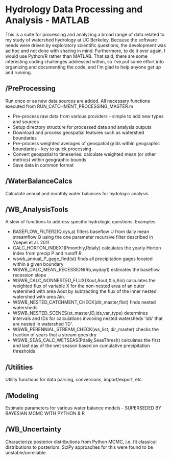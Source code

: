 # Hydrology Data Processing and Analysis - MATLAB

This is a suite for processing and analyzing a broad range of data related to my study of watershed hydrology at UC Berkeley. Because the software needs were driven by exploratory scientific questions, the development was ad hoc and not done with sharing in mind. Furthermore, to do it over again, I would use Python/R rather than MATLAB. That said, there are some interesting coding challenges addressed within, so I've put some effort into organizing and documenting the code, and I'm glad to help anyone get up and running. 

## /PreProcessing
Run once or as new data sources are added. All necessary functions executed from RUN_CATCHMENT_PROCESSING_MASTER.m

* Pre-process raw data from various providers - simple to add new types and sources
* Setup directory structure for processed data and analysis outputs
* Download and process geospatial features such as watershed boundaries
* Pre-process weighted averages of geospatial grids within geographic boundaries - key to quick processing
* Convert geospatial to timeseries: calculate weighted mean (or other metrics) within geographic bounds
* Save data in common format

## /WaterBalanceCalcs
Calculate annual and monthly water balances for hydologic analysis.

## /WB_AnalysisTools
A slew of functions to address specific hydrologic questions. Examples
* BASEFLOW_FILTER2(Q,cys,a) filters baseflow U from daily mean streamflow Q using the one parameter recursive filter described in Voepel et al. 2011
* CALC_HORTON_INDEX1(Pmonthly,Rdaily) calculates the yearly Horton index from precip P and runoff R.
* wswb_annual_P_gage_find(st) finds all precipitation gages located within a given boundary
* WSWB_CALC_MEAN_RECESSION(Rb,wyday1) estimates the baseflow recession slope
* WSWB_CALC_NONNESTED_FLUX(Xout,Aout,Xin,Ain) calculates the weighted flux of variable X for the non-nested area of an outer watershed with area Aout by subtracting the flux of the inner nested watershed with area Ain.
* WSWB_NESTED_CATCHMENT_CHECK(dir_master,flist) finds nested watersheds
* WSWB_NESTED_SCENES(st_master,ID,ids,var_type) determines intervals and IDs for calculations involving nested watersheds 'ids' that are nested in watershed 'ID'.
* WSWB_PERENNIAL_STREAM_CHECK(ws_list, dir_master) checks the fraction of years that a stream goes dry
* WSWB_SEAS_CALC_WETSEAS(Pdaily,SeasThresh) calculates the first and last day of the wet season based on cumulative precipitation thresholds

## /Utilities
Utility functions for data parsing, conversions, import/export, etc. 

## /Modeling
Estimate parameters for various water balance models - SUPERSEDED BY BAYESIAN MCMC WITH PYTHON & R

## /WB_Uncertainty
Characterize posterior distributions from Python MCMC, i.e. fit classical distributions to posteriors. SciPy approaches for this were found to be unstable/unreliable. 

